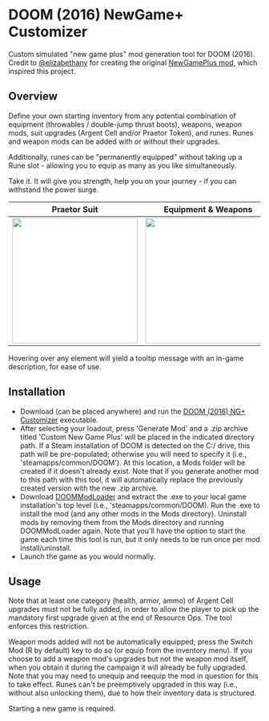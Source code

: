 # DOOM (2016) NewGame+ Customizer

Custom simulated "new game plus" mod generation tool for DOOM (2016).  
Credit to [@elizabethany](https://github.com/elizabethany) for creating the original [NewGamePlus mod](https://www.nexusmods.com/doom/mods/28), which inspired this project.  

## Overview  
Define your own starting inventory from any potential combination of equipment (throwables / double-jump thrust boots), weapons, weapon mods, suit upgrades (Argent Cell and/or Praetor Token), and runes. Runes and weapon mods can be added with or without their upgrades.  

Additionally, runes can be "permanently equipped" without taking up a Rune slot - allowing you to equip as many as you like simultaneously.  

Take it. It will give you strength, help you on your journey - if you can withstand the power surge.  
  
 Praetor Suit | Equipment & Weapons | Weapon Mods | Runes
|------------|-------------|-------------|-------------|
| <img src="https://github.com/andrewcreekmore/DOOM-NewGamePlusCustomizer/assets/44483269/bb6ceb4c-a7d9-4d54-9b0a-0cf630c56324" width="250"> | <img src="https://github.com/andrewcreekmore/DOOM-NewGamePlusCustomizer/assets/44483269/8bff97e8-3a9c-4d5e-8232-dbf369519507" width="250"> | <img src="https://github.com/andrewcreekmore/DOOM-NewGamePlusCustomizer/assets/44483269/366445f3-3c60-4fa9-b0d0-94b32ef9dea5" width="250"> | <img src="https://github.com/andrewcreekmore/DOOM-NewGamePlusCustomizer/assets/44483269/b16f9ce3-e23e-4581-8cb5-36589a958d54" width="250"> |  

Hovering over any element will yield a tooltip message with an in-game description, for ease of use.  

## Installation

- Download (can be placed anywhere) and run the [DOOM (2016) NG+ Customizer](https://github.com/andrewRCr/DOOM-NewGamePlusCustomizer/releases/latest) executable.
- After selecting your loadout, press 'Generate Mod' and a .zip archive titled 'Custom New Game Plus' will be placed in the indicated directory path. If a Steam installation of DOOM is detected on the C:/ drive, this path will be pre-populated; otherwise you will need to specify it (i.e., 'steamapps/common/DOOM'). At this location, a Mods folder will be created if it doesn't already exist. Note that if you generate another mod to this path with this tool, it will automatically replace the previously created version with the new .zip archive.
- Download [DOOMModLoader](https://github.com/ZwipZwapZapony/DOOMModLoader/releases) and extract the .exe to your local game installation's top level (i.e., 'steamapps/common/DOOM). Run the .exe to install the mod (and any other mods in the Mods directory). Uninstall mods by removing them from the Mods directory and running DOOMModLoader again. Note that you'll have the option to start the game each time this tool is run, but it only needs to be run once per mod install/uninstall.
- Launch the game as you would normally. 

## Usage

Note that at least one category (health, armor, ammo) of Argent Cell upgrades must not be fully added, in order to allow the player to pick up the mandatory first upgrade given at the end of Resource Ops. The tool enforces this restriction.

Weapon mods added will not be automatically equipped; press the Switch Mod (R by default) key to do so (or equip from the inventory menu). If you choose to add a weapon mod's upgrades but not the weapon mod itself, when you obtain it during the campaign it will already be fully upgraded. Note that you may need to unequip and reequip the mod in question for this to take effect.  Runes can't be preemptively upgraded in this way (i.e., without also unlocking them), due to how their inventory data is structured.

Starting a new game is required.
